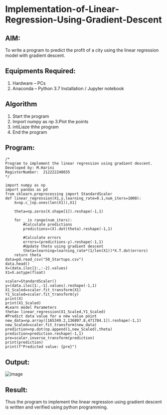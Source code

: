 # Implementation-of-Linear-Regression-Using-Gradient-Descent

## AIM:
To write a program to predict the profit of a city using the linear regression model with gradient descent.

## Equipments Required:
1. Hardware – PCs
2. Anaconda – Python 3.7 Installation / Jupyter notebook

## Algorithm
1. Start the program
2. Import numpy as np 3.Plot the points
3. intiLiaze thhe program
4. End the program



## Program:
```
/*
Program to implement the linear regression using gradient descent.
Developed by: M.Harini
RegisterNumber:  212222240035
*/
```
```
import numpy as np 
import pandas as pd
from sklearn.preprocessing import StandardScaler
def linear_regression(X1,y,learning_rate=0.1,num_iters=1000):
    X=np.c_[np.ones(len(X1)),X1]
    
    theta=np.zeros(X.shape[1]).reshape(-1,1)
    
    for _ in range(num_iters):
        #Calculate predictions
        predictions=(X).dot(theta).reshape(-1,1)
        
        #Calculate errors
        errors=(predictions-y).reshape(-1,1)
        #Update theto using gradient descent
        theta=learning=learning_rate*(1/len(X1))*X.T.dot(errors)
    return theta
data=pd.read_csv("50_Startups.csv")
data.head()
X=(data.iloc[1:,:-2].values)
X1=X.astype(float)

scaler=StandardScaler()
y=(data.iloc[1:,-1].values).reshape(-1,1)
X1_Scaled=scaler.fit_transform(X1)
Y1_Scaled=scaler.fit_transform(y)
print(X)
print(X1_Scaled)
#Learn model Parameters
theta= linear_regression(X1_Scaled,Y1_Scaled)
#Predict data value for a new value point
new_data=np.array([165349.2,136897.8,471784.1]).reshape(-1,1)
new_Scaled=scaler.fit_transform(new_data)
prediction=np.dot(np.append(1,new_Scaled),theta)
prediction=prediction.reshape(-1,1)
pre=scaler.inverse_transform(prediction)
print(prediction)
print(f"Predicted value: {pre}")
```

## Output:
![image](https://github.com/Harinimuthu17/Implementation-of-Linear-Regression-Using-Gradient-Descent/assets/130278614/06d4a84f-9bba-447c-bd4e-957f8106810c)


## Result:
Thus the program to implement the linear regression using gradient descent is written and verified using python programming.

